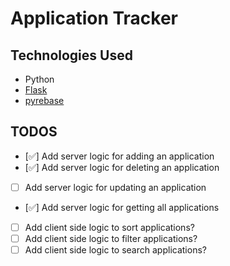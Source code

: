 # Application Tracker

## Technologies Used

- Python
- [Flask](https://flask.palletsprojects.com/en/3.0.x/)
- [pyrebase](https://github.com/nhorvath/Pyrebase4)

## TODOS

- [✅] Add server logic for adding an application
- [✅] Add server logic for deleting an application
- [ ] Add server logic for updating an application
- [✅] Add server logic for getting all applications
- [ ] Add client side logic to sort applications?
- [ ] Add client side logic to filter applications?
- [ ] Add client side logic to search applications?
